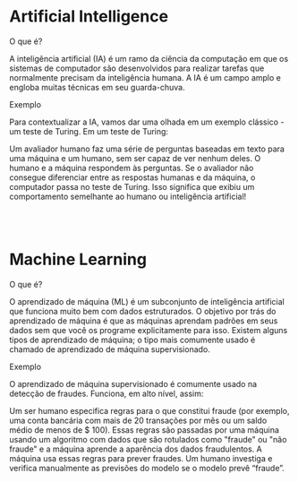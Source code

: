 # Artificial Intelligence

O que é?

A inteligência artificial (IA) é um ramo da ciência da computação em que os sistemas de computador são desenvolvidos para realizar tarefas que normalmente precisam da inteligência humana. A IA é um campo amplo e engloba muitas técnicas em seu guarda-chuva. 



Exemplo

Para contextualizar a IA, vamos dar uma olhada em um exemplo clássico - um teste de Turing. Em um teste de Turing:

Um avaliador humano faz uma série de perguntas baseadas em texto para uma máquina e um humano, sem ser capaz de ver nenhum deles. 
O humano e a máquina respondem às perguntas.
Se o avaliador não consegue diferenciar entre as respostas humanas e da máquina, o computador passa no teste de Turing. Isso significa que exibiu um comportamento semelhante ao humano ou inteligência artificial!

<br><br>
# Machine Learning

O que é?

O aprendizado de máquina (ML) é um subconjunto de inteligência artificial que funciona muito bem com dados estruturados. O objetivo por trás do aprendizado de máquina é que as máquinas aprendam padrões em seus dados sem que você os programe explicitamente para isso. Existem alguns tipos de aprendizado de máquina; o tipo mais comumente usado é chamado de aprendizado de máquina supervisionado. 


Exemplo

O aprendizado de máquina supervisionado é comumente usado na detecção de fraudes. Funciona, em alto nível, assim:

Um ser humano especifica regras para o que constitui fraude (por exemplo, uma conta bancária com mais de 20 transações por mês ou um saldo médio de menos de $ 100). 
Essas regras são passadas por uma máquina usando um algoritmo com dados que são rotulados como "fraude" ou "não fraude" e a máquina aprende a aparência dos dados fraudulentos. 
A máquina usa essas regras para prever fraudes.
Um humano investiga e verifica manualmente as previsões do modelo se o modelo prevê “fraude”. 
